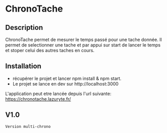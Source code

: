 # ChronoTache

## Description
ChronoTache permet de mesurer le temps passé pour une tache donnée.
Il permet de selectionner une tache et par appui sur start de lancer le temps et stoper celui des autres taches en cours.

## Installation
- récupérer le projet et lancer npm install & npm start.
- Le projet se lance en dev sur http://localhost:3000

L'application peut etre lancée depuis l'url suivante: https://chronotache.lazuryte.fr/
## V1.0

    Version multi-chrono
